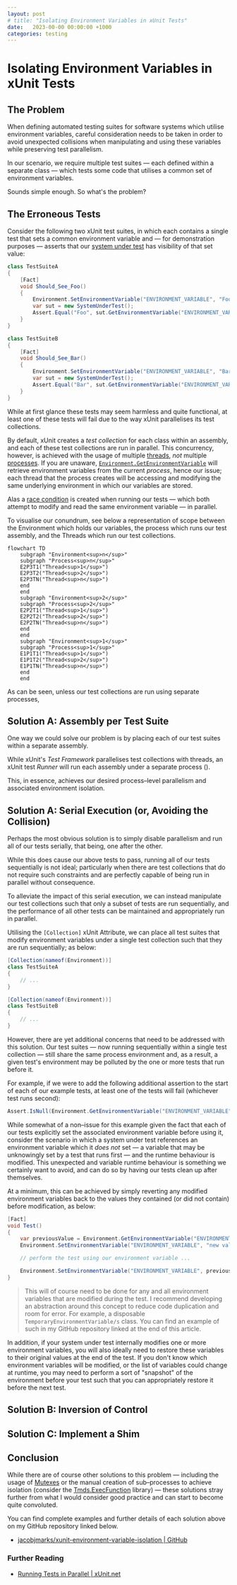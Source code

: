 ```yaml
---
layout: post
# title: "Isolating Environment Variables in xUnit Tests"
date:   2023-00-00 00:00:00 +1000
categories: testing
---
```


# Isolating Environment Variables in xUnit Tests

## The Problem

When defining automated testing suites for software systems which utilise environment variables, careful consideration needs to be taken in order to avoid unexpected collisions when manipulating and using these variables while preserving test parallelism.

In our scenario, we require multiple test suites &mdash; each defined within a separate class &mdash; which tests some code that utilises a common set of environment variables.

Sounds simple enough. So what's the problem?

## The Erroneous Tests

Consider the following two xUnit test suites, in which each contains a single test that sets a common environment variable and &mdash; for demonstration purposes &mdash; asserts that our [system under test](https://en.wikipedia.org/wiki/System_under_test) has visibility of that set value:

<!-- ``` csharp
class SystemUnderTest
{
    string? GetEnvironmentVariable(string variable)
    {
        return Environment.GetEnvironmentVariable(variable);
    }
}
``` -->

``` csharp
class TestSuiteA
{
    [Fact]
    void Should_See_Foo()
    {
        Environment.SetEnvironmentVariable("ENVIRONMENT_VARIABLE", "Foo");
        var sut = new SystemUnderTest();
        Assert.Equal("Foo", sut.GetEnvironmentVariable("ENVIRONMENT_VARIABLE"));
    }
}
```

``` csharp
class TestSuiteB
{
    [Fact]
    void Should_See_Bar()
    {
        Environment.SetEnvironmentVariable("ENVIRONMENT_VARIABLE", "Bar");
        var sut = new SystemUnderTest();
        Assert.Equal("Bar", sut.GetEnvironmentVariable("ENVIRONMENT_VARIABLE"));
    }
}
```

While at first glance these tests may seem harmless and quite functional, at least one of these tests will fail due to the way xUnit parallelises its test collections.

By default, xUnit creates a _test collection_ for each class within an assembly, and each of these test collections are run in parallel. This concurrency, however, is achieved with the usage of multiple [threads](https://en.wikipedia.org/wiki/Thread_(computing)), _not_ multiple [processes](https://en.wikipedia.org/wiki/Process_(computing)). If you are unaware, [`Environment.GetEnvironmentVariable`](https://learn.microsoft.com/en-us/dotnet/api/system.environment.getenvironmentvariable?view=net-7.0) will retrieve environment variables from the current _process_, hence our issue; each thread that the process creates will be accessing and modifying the same underlying environment in which our variables are stored.

Alas a [race condition](https://en.wikipedia.org/wiki/Race_condition) is created when running our tests &mdash; which both attempt to modify and read the same environment variable &mdash; in parallel.

<!-- > \* When running multiple test assemblies &mdash; regardless of parallelism configuration &mdash; each assembly runs on a separate Process. As such, environment collisions between assemblies should be a non&ndash;issue. -->

To visualise our conundrum, see below a representation of scope between the Environment which holds our variables, the process which runs our test assembly, and the Threads which run our test collections.

``` mermaid
flowchart TD
    subgraph "Environment<sup>n</sup>"
    subgraph "Process<sup>n</sup>"
    E2P3T1("Thread<sup>1</sup>")
    E2P3T2("Thread<sup>2</sup>")
    E2P3TN("Thread<sup>n</sup>")
    end
    end
    subgraph "Environment<sup>2</sup>"
    subgraph "Process<sup>2</sup>"
    E2P2T1("Thread<sup>1</sup>")
    E2P2T2("Thread<sup>2</sup>")
    E2P2TN("Thread<sup>n</sup>")
    end
    end
    subgraph "Environment<sup>1</sup>"
    subgraph "Process<sup>1</sup>"
    E1P1T1("Thread<sup>1</sup>")
    E1P1T2("Thread<sup>2</sup>")
    E1P1TN("Thread<sup>n</sup>")
    end
    end
```

As can be seen, unless our test collections are run using separate processes,

<!-- ``` mermaid
erDiagram
    Environment ||--|| Process : "attached to"
    Process ||--|{ Thread : "creates"
``` -->

## Solution A: Assembly per Test Suite

One way we could solve our problem is by placing each of our test suites within a separate assembly.

While xUnit's _Test Framework_ parallelises test collections with threads, an xUnit test _Runner_ will run each assembly under a separate process ().

This, in essence, achieves our desired process&ndash;level parallelism and associated environment isolation.

## Solution A: Serial Execution (or, Avoiding the Collision)

Perhaps the most obvious solution is to simply disable parallelism and run all of our tests serially, that being, one after the other.

While this does cause our above tests to pass, running all of our tests sequentially is not ideal; particularly when there are test collections that do not require such constraints and are perfectly capable of being run in parallel without consequence.

To alleviate the impact of this serial execution, we can instead manipulate our test collections such that only a subset of tests are run sequentially, and the performance of all other tests can be maintained and appropriately run in parallel.

Utilising the `[Collection]` xUnit Attribute, we can place all test suites that modify environment variables under a single test collection such that they are run sequentially; as below:

``` csharp
[Collection(nameof(Environment))]
class TestSuiteA
{
    // ...
}
```

``` csharp
[Collection(nameof(Environment))]
class TestSuiteB
{
    // ...
}
```

However, there are yet additional concerns that need to be addressed with this solution. Our test suites &mdash; now running sequentially within a single test collection &mdash; still share the same process environment and, as a result, a given test's environment may be polluted by the one or more tests that run before it.

For example, if we were to add the following additional assertion to the start of each of our example tests, at least one of the tests will fail (whichever test runs second):

``` csharp
Assert.IsNull(Environment.GetEnvironmentVariable("ENVIRONMENT_VARIABLE"));
```

While somewhat of a non&ndash;issue for this example given the fact that each of our tests explicitly set the associated environment variable before using it, consider the scenario in which a system under test references an environment variable which it _does not_ set &mdash; a variable that may be unknowingly set by a test that runs first &mdash; and the runtime behaviour is modified. This unexpected and variable runtime behaviour is something we certainly want to avoid, and can do so by having our tests clean up after themselves.

At a minimum, this can be achieved by simply reverting any modified environment variables back to the values they contained (or did not contain) before modification, as below:

``` csharp
[Fact]
void Test()
{
    var previousValue = Environment.GetEnvironmentVariable("ENVIRONMENT_VARIABLE");
    Environment.SetEnvironmentVariable("ENVIRONMENT_VARIABLE", "new value");

    // perform the test using our environment variable ...

    Environment.SetEnvironmentVariable("ENVIRONMENT_VARIABLE", previousValue);
}
```

> This will of course need to be done for any and all environment variables that are modified during the test. I recommend developing an abstraction around this concept to reduce code duplication and room for error. For example, a disposable `TemporaryEnvironmentVariable/s` class. You can find an example of such in my GitHub repository linked at the end of this article.

In addition, if your system under test internally modifies one or more environment variables, you will also ideally need to restore these variables to their original values at the end of the test. If you don't know which environment variables will be modified, or the list of variables could change at runtime, you may need to perform a sort of "snapshot" of the environment before your test such that you can appropriately restore it before the next test.

## Solution B: Inversion of Control

## Solution C: Implement a Shim

## Conclusion

While there are of course other solutions to this problem &mdash; including the usage of [Mutexes](https://learn.microsoft.com/en-us/dotnet/standard/threading/mutexes) or the manual creation of sub&ndash;processes to achieve isolation (consider the [Tmds.ExecFunction](https://github.com/tmds/Tmds.ExecFunction) library) &mdash; these solutions stray further from what I would consider good practice and can start to become quite convoluted.

You can find complete examples and further details of each solution above on my GitHub repository linked below.

- [jacobjmarks/xunit-environment-variable-isolation | GitHub](https://github.com/jacobjmarks/xunit-environment-variable-isolation)

### Further Reading

- [Running Tests in Parallel | xUnit.net](https://xunit.net/docs/running-tests-in-parallel)
